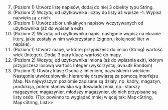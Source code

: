 7. (Poziom 1) Utwórz listę napisów, dodaj do niej 3 obiekty typu String.
8. (Poziom 2) Wczytuj od użytkownika liczby do listy aż wpisze -1. Wypisz największą z nich. 
9. (Poziom 1) Utwórz zbiór unikalnych napisów wczytywanych od użytkownika (aż do wpisania exit)
10. (Poziom 2) Wczytaj od użytkownika napis, następnie wypisz na ekranie litery, jakie zostały w nim wykorzystane 
(zignoruj kolejność liter w napisie).
11. (Poziom 1) Utwórz mapę, w której przypiszesz do imion (String) wartość wiek (Integer). Dodaj 3 pary klucz-wartość
 do mapy.
12. (Poziom 2) Wczytuj od użytkownika imiona (aż do wpisania exit), którym przypiszesz losową wartość Integer 
(wykorzystaj java.util.Random)
13. (Poziom 3) Utwórz klasę Osoba z imieniem, nazwiskiem i wiekiem. Następnie utwórz słownik: hierarchię drzewiastą 
za pomocą interfejsu Map. Na najwyższym poziomie zapisane są działy, np. kadry, magazyn, produkcja, potem stanowiska 
wg doświadczenia, np.: starszy magazynier, magazynier, młodszy magazynier, do nich przypisane są listy osób. (Tip: 
powinno to wyglądać mniej więcej tak: Map<String, Map<String, List<Osoba>>>